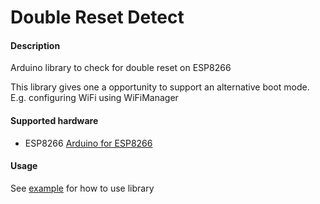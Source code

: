 # Double Reset Detect

#### Description
Arduino library to check for double reset on ESP8266

This library gives one a opportunity to support an alternative boot mode. E.g. configuring WiFi using WiFiManager

#### Supported hardware
 - ESP8266 [Arduino for ESP8266](https://github.com/esp8266/Arduino/)

#### Usage
See [example](examples/Minimal/Minimal.ino) for how to use library
